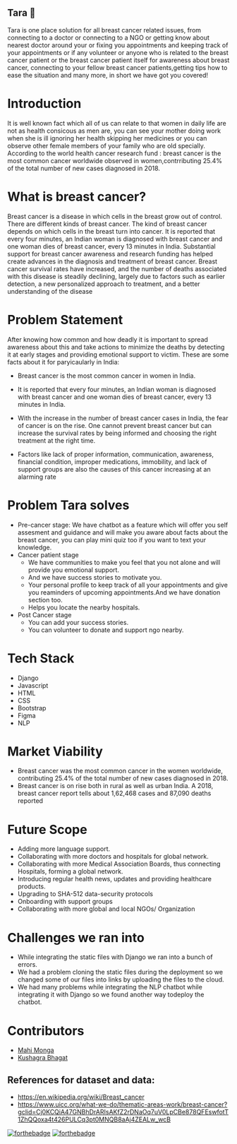 



## Tara 🌟
Tara is one place solution for all breast cancer related issues, from connecting to a doctor or connecting to a NGO or getting know about nearest doctor around your or fixing you appointments and keeping track of your appointments or if any volunteer or anyone who is related to the breast cancer patient or the breast cancer patient itself for awareness about breast cancer, connecting to your fellow breast cancer patients,getting tips how to ease the situation and many more, in short we have got you covered!

# Introduction

It is well known fact which all of us can relate to that women in daily life are not as health consicous as men are, you can see your mother doing work when she is ill ignoring her health skipping her medicines or you can observe other female members of your family who are old specially.
According to the world health cancer research fund : breast cancer is the most common cancer worldwide observed in women,contrributing 25.4% of the total number of new cases diagnosed in 2018.


# What is breast cancer?

Breast cancer is a disease in which cells in the breast grow out of control. There are different kinds of breast cancer. The kind of breast cancer depends on which cells in the breast turn into cancer.
It is reported that every four minutes, an Indian woman is diagnosed with breast cancer and one woman dies of breast cancer, every 13 minutes in India.
Substantial support for breast cancer awareness and research funding has helped create advances in the diagnosis and treatment of breast cancer. Breast cancer survival rates have increased, and the number of deaths associated with this disease is steadily declining, largely due to factors such as earlier detection, a new personalized approach to treatment, and a better understanding of the disease


# Problem Statement

After knowing how common and how deadly it is important to spread awareness about this and take actions to minimize the deaths by detecting it at early stages and providing emotional support to victim.
These are some facts about it for paryicaularly in India:
- Breast cancer is the most common cancer in women in India.
- It is reported that every four minutes, an Indian woman is diagnosed with breast cancer and one woman dies of breast cancer, every 13 minutes in   India.
- With the increase in the number of breast cancer cases in India, the fear of cancer is on the rise. One cannot prevent breast cancer but can       increase the survival rates by being informed and choosing the right treatment at the right time.

- Factors like lack of proper information, communication, awareness, financial condition, improper medications, immobility, and lack of support groups are also the causes of this cancer increasing at an alarming rate

# Problem Tara solves
- Pre-cancer stage:
  We have chatbot as a feature which will offer you self assesment and guidance and will make you aware about facts about the breast cancer, you     can play mini quiz too if you want to text your knowledge. 
- Cancer patient stage 
  - We have communities to make you feel that you not alone and will provide you emotional support.
  - And we have success stories to motivate you.
  - Your personal profile to keep track of all your appointments and give you reaminders of upcoming appointments.And we have donation section too.
  - Helps you locate the nearby hospitals.
- Post Cancer stage 
  - You can add your success stories.
  - You can volunteer to donate and support ngo nearby.
# Tech Stack 
- Django
- Javascript
- HTML
- CSS
- Bootstrap
- Figma
- NLP

# Market Viability 
- Breast cancer was the most common cancer in the women worldwide, contributing 25.4% of the total number of new cases diagnosed in 2018.
- Breast cancer is on rise both in rural as well as urban India. A 2018, breast cancer report tells about 1,62,468 cases and 87,090 deaths reported

# Future Scope 
- Adding more language support.
- Collaborating with more doctors and hospitals for global network.
- Collaborating with more Medical Association Boards, thus connecting Hospitals, forming a global network.
- Introducing regular health news, updates and providing healthcare products.
- Upgrading to SHA-512 data-security protocols
- Onboarding with support groups
- Collaborating with more global and local NGOs/ Organization 

# Challenges we ran into
- While integrating the static files with Django we ran into a bunch of errors.
- We had a problem cloning the static files during the deployment so we changed some of our files into links by uploading the files to the cloud.
- We had many problems while integrating the NLP chatbot while integrating it with Django so we found another way todeploy the chatbot.


# Contributors 

- [Mahi Monga](https://www.linkedin.com/in/mahimonga/)
- [Kushagra Bhagat](https://www.linkedin.com/in/kushagrabhagat/)





## References for dataset and data:
- https://en.wikipedia.org/wiki/Breast_cancer
- https://www.uicc.org/what-we-do/thematic-areas-work/breast-cancer?gclid=Cj0KCQiA47GNBhDrARIsAKfZ2rDNaOq7uV0LpCBe878QFEswfotT1ZhQQoxa4t426PULCq3pt0MNQB8aAj4ZEALw_wcB

[![forthebadge](https://forthebadge.com/images/badges/built-with-love.svg)](https://forthebadge.com)
[![forthebadge](https://forthebadge.com/images/badges/open-source.svg)](https://forthebadge.com)

